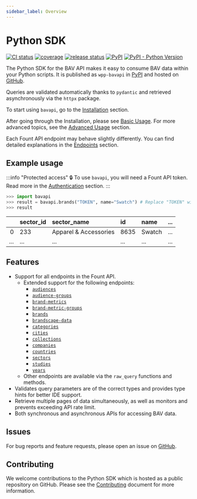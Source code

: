 ```yaml
---
sidebar_label: Overview
---
```


# Python SDK

[![CI status](https://github.com/wppbav/bavapi-sdk-python/actions/workflows/ci.yml/badge.svg)](https://github.com/wppbav/bavapi-sdk-python/actions/workflows/ci.yml)
[![coverage](https://img.shields.io/endpoint?url=https://gist.githubusercontent.com/nachomaiz/32196acdc05431cd2bc7a8c73a587a8d/raw/covbadge.json)](https://github.com/wppbav/bavapi-sdk-python/actions/workflows/ci.yml)
[![release status](https://github.com/wppbav/bavapi-sdk-python/actions/workflows/release.yml/badge.svg)](https://github.com/wppbav/bavapi-sdk-python/actions/workflows/release.yml)
[![PyPI](https://img.shields.io/pypi/v/wpp-bavapi)](https://pypi.org/project/wpp-bavapi/)
[![PyPI - Python Version](https://img.shields.io/pypi/pyversions/wpp-bavapi)
](https://pypi.org/project/wpp-bavapi/)

The Python SDK for the BAV API makes it easy to consume BAV data within your Python scripts. It is published
as `wpp-bavapi` in [PyPI](https://pypi.org/project/wpp-bavapi/) and hosted
on [GitHub](https://github.com/wppbav/bavapi-sdk-python/).

Queries are validated automatically thanks to `pydantic` and retrieved asynchronously via the `httpx` package.

To start using `bavapi`, go to the [Installation](installation.md) section.

After going through the Installation, please see [Basic Usage](basic-usage.md). For more advanced topics,
see the [Advanced Usage](advanced-usage.md) section.

Each Fount API endpoint may behave slightly differently. You can find detailed explanations in
the [Endpoints](python/endpoints/) section.

## Example usage

:::info "Protected access"
:lock: To use `bavapi`, you will need a Fount API token. Read more in the [Authentication](../authentication) section.
:::

```py
>>> import bavapi
>>> result = bavapi.brands("TOKEN", name="Swatch") # Replace "TOKEN" with your token.
>>> result
```

|     | sector_id | sector_name           | id   | name   | ... |
| --: | :-------- | :-------------------- | :--- | :----- | :-- |
|   0 | 233       | Apparel & Accessories | 8635 | Swatch | ... |
| ... | ...       | ...                   | ...  | ...    | ... |

## Features

- Support for all endpoints in the Fount API.
  - Extended support for the following endpoints:
    - [`audiences`](endpoints/audiences.md)
    - [`audience-groups`](endpoints/audience-groups.md)
    - [`brand-metrics`](endpoints/brand-metrics.md)
    - [`brand-metric-groups`](endpoints/brand-metric-groups.md)
    - [`brands`](endpoints/brands.md)
    - [`brandscape-data`](endpoints/brandscape-data.md)
    - [`categories`](endpoints/categories.md)
    - [`cities`](endpoints/cities.md)
    - [`collections`](endpoints/collections.md)
    - [`companies`](endpoints/companies.md)
    - [`countries`](endpoints/countries.md)
    - [`sectors`](endpoints/sectors.md)
    - [`studies`](endpoints/studies.md)
    - [`years`](endpoints/years.md)
  - Other endpoints are available via the `raw_query` functions and methods.
- Validates query parameters are of the correct types and provides type hints for better IDE support.
- Retrieve multiple pages of data simultaneously, as well as monitors and prevents exceeding API rate limit.
- Both synchronous and asynchronous APIs for accessing BAV data.

## Issues

For bug reports and feature requests, please open an issue
on [GitHub](https://github.com/wppbav/bavapi-sdk-python/issues/).

## Contributing

We welcome contributions to the Python SDK which is hosted as a public repository on GitHub. Please see the
[Contributing](https://github.com/wppbav/bavapi-sdk-python/blob/main/CONTRIBUTING.md) document for more information.
